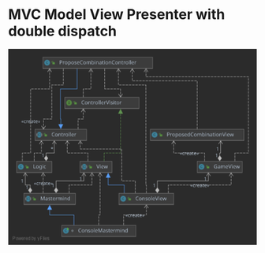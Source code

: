 # MVC Model View Presenter with double dispatch
![mastermind](doc/mastermindWIthDoubleDisp.svg)




